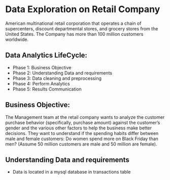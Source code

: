 # Data Exploration on Retail Company

American multinational retail corporation that operates a chain of supercenters, discount departmental stores, and grocery stores from the United States. The Company has more than 100 million customers worldwide. 


## Data Analytics LifeCycle:

- Phase 1: Business Objective
- Phase 2: Understanding Data and requirements
- Phase 3: Data cleaning and preprocessing
- Phase 4: Perform Analytics
- Phase 5: Results Communication

## Business Objective:

The Management team at the retail company wants to analyze the customer purchase behavior (specifically, purchase amount) against the customer’s gender and the various other factors to help the business make better decisions. They want to understand if the spending habits differ between male and female customers: Do women spend more on Black Friday than men? (Assume 50 million customers are male and 50 million are female).

## Understanding Data and requirements

- Data is located in a mysql database in transactions table